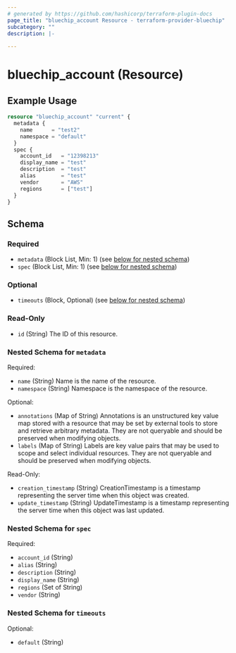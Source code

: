 ```yaml
---
# generated by https://github.com/hashicorp/terraform-plugin-docs
page_title: "bluechip_account Resource - terraform-provider-bluechip"
subcategory: ""
description: |-
  
---
```


# bluechip_account (Resource)



## Example Usage

```terraform
resource "bluechip_account" "current" {
  metadata {
    name      = "test2"
    namespace = "default"
  }
  spec {
    account_id   = "12398213"
    display_name = "test"
    description  = "test"
    alias        = "test"
    vendor       = "AWS"
    regions      = ["test"]
  }
}
```

<!-- schema generated by tfplugindocs -->
## Schema

### Required

- `metadata` (Block List, Min: 1) (see [below for nested schema](#nestedblock--metadata))
- `spec` (Block List, Min: 1) (see [below for nested schema](#nestedblock--spec))

### Optional

- `timeouts` (Block, Optional) (see [below for nested schema](#nestedblock--timeouts))

### Read-Only

- `id` (String) The ID of this resource.

<a id="nestedblock--metadata"></a>
### Nested Schema for `metadata`

Required:

- `name` (String) Name is the name of the resource.
- `namespace` (String) Namespace is the namespace of the resource.

Optional:

- `annotations` (Map of String) Annotations is an unstructured key value map stored with a resource that may be set by external tools to store and retrieve arbitrary metadata. They are not queryable and should be preserved when modifying objects.
- `labels` (Map of String) Labels are key value pairs that may be used to scope and select individual resources. They are not queryable and should be preserved when modifying objects.

Read-Only:

- `creation_timestamp` (String) CreationTimestamp is a timestamp representing the server time when this object was created.
- `update_timestamp` (String) UpdateTimestamp is a timestamp representing the server time when this object was last updated.


<a id="nestedblock--spec"></a>
### Nested Schema for `spec`

Required:

- `account_id` (String)
- `alias` (String)
- `description` (String)
- `display_name` (String)
- `regions` (Set of String)
- `vendor` (String)


<a id="nestedblock--timeouts"></a>
### Nested Schema for `timeouts`

Optional:

- `default` (String)
